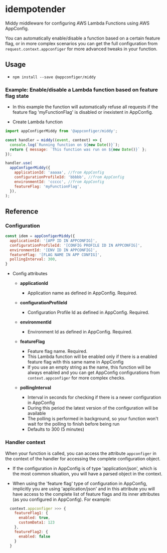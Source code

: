# idempotender

Middy middleware for configuring AWS Lambda Functions using AWS AppConfig.

You can automatically enable/disable a function based on a certain feature flag, or in more complex scenarios you can get the full configuration from `request.context.appconfiger` for more advanced tweaks in your function.

## Usage

- `npm install --save @appconfiger/middy`

### Example: Enable/disable a Lambda function based on feature flag state

- In this example the function will automatically refuse all requests if the feature flag 'myFunctionFlag' is disabled or inexistent in AppConfig.

- Create Lambda function

```js
import appConfigerMiddy from '@appconfiger/middy';

const handler = middy((event, context) => {
  console.log(`Running function on ${new Date()}`);
  return { message: `This function was run on ${new Date()}` };
});

handler.use(
  appConfigerMiddy({
    applicationId: 'aaaaa', //from AppConfig
    configurationProfileId: 'bbbbb', //from AppConfig
    environmentId: 'ccccc', //from AppConfig
    featureFlag: 'myFunctionFlag',
  }),
);
```


## Reference

### Configuration

```js
const idem = appConfigerMiddy({
  applicationId: '[APP ID IN APPCONFIG]',
  configurationProfileId: '[CONFIG PROFILE ID IN APPCONFIG]',
  environmentId: '[ENV ID IN APPCONFIG]',
  featureFlag: '[FLAG NAME IN APP CONFIG]',
  pollingInterval: 300,
}
```

- Config attributes

  - **applicationId**

    - Application name as defined in AppConfig. Required.

  - **configurationProfileId**

    - Configuration Profile Id as defined in AppConfig. Required.

  - **environmentId**

    - Environment Id as defined in AppConfig. Required.

  - **featureFlag**

    - Feature flag name. Required.
    - This Lambda function will be enabled only if there is a enabled feature flag with this same name in AppConfig
    - If you use an empty string as the name, this function will be always enabled and you can get AppConfig configurations from `context.appconfiger` for more complex checks.

  - **pollingInterval**

    - Interval in seconds for checking if there is a newer configuration in AppConfig
    - During this period the latest version of the configuration will be available
    - The polling is performed in background, so your function won't wait for the polling to finish before being run
    - Defaults to 300 (5 minutes)

### Handler context

When your function is called, you can access the attribute `appconfiger` in the context of the handler for accessing the complete configuration object.

- If the configuration in AppConfig is of type 'application/json', which is the most common situation, you will have a parsed object in the context.

- When using the 'feature flag' type of configuration in AppConfig, implicitly you are using 'application/json' and in this attribute you will have access to the complete list of feature flags and its inner attributes (as you configured in AppConfig). For example:

```js
  context.appconfiger >>> {
    featureFlag1: {
      enabled: true,
      customData1: 123
    },
    featureFlag2: {
      enabled: false
    }
  }
```
